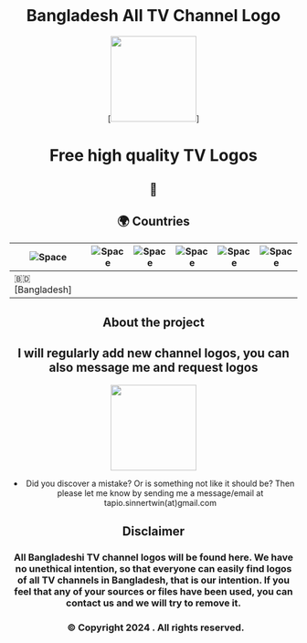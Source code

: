 # Bangladesh All TV Channel Logo
[<img src="https://raw.githubusercontent.com/tv-logo/tv-logos/main/misc/paypal-donate.png" width="150">]


# Free high quality TV Logos 

## 💛 



## 🌍 Countries


|  ![Space] |  ![Space] |  ![Space] |  ![Space] |  ![Space] |  ![Space] |
|---|---|---|---|---|---|
|  🇧🇩  [Bangladesh]  


[Space]:https://raw.githubusercontent.com/tv-logo/tv-logos/main/misc/space-1500.png "Space"

## About the project


## I will regularly add new channel logos, you can also message me and request logos


[<img src="https://raw.githubusercontent.com/tv-logo/tv-logos/main/misc/paypal-donate.png" width="150">](https://www.paypal.com/donate/?hosted_button_id=JTJ7FPU6TCHDW)


* Did you discover a mistake? Or is something not like it should be? Then please let me know by sending me a message/email at tapio.sinnertwin(at)gmail.com

## Disclaimer 
<h3>All Bangladeshi TV channel logos will be found here. 
We have no unethical intention, so that everyone can easily find logos of all TV channels in Bangladesh, that is our intention. 
If you feel that any of your sources or files have been used, you can contact us and we will try to remove it.<h3>

<body style="background:#red; text-align: center; padding:5%;">
<p style="color:#red; text-align: center;">
    © Copyright 2024 . All rights reserved.
</p> 
